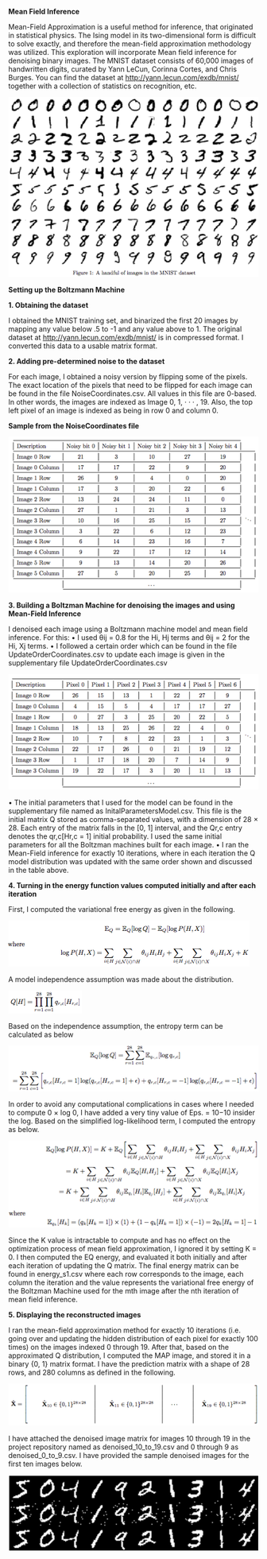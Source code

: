 **Mean Field Inference**

Mean-Field Approximation is a useful method for inference, that originated in statistical physics. The Ising
model in its two-dimensional form is difficult to solve exactly, and therefore the mean-field approximation
methodology was utilized. This exploration will incorporate Mean field inference for denoising binary images. The MNIST dataset consists of 60,000 images of handwritten digits, curated by Yann LeCun, Corinna Cortes, and Chris Burges.
You can find the dataset at http://yann.lecun.com/exdb/mnist/ together with a collection of statistics on
recognition, etc.

<img src="Images-and-plots/img1.png">

**Setting up the Boltzmann Machine**

**1. Obtaining the dataset**

I obtained the MNIST training set, and binarized the first 20 images by mapping any value below .5 to -1 and any value above to 1. The original dataset at http://yann.lecun.com/exdb/mnist/ is in compressed format. I converted this data to a usable matrix format.

**2. Adding pre-determined noise to the dataset**

For each image, I obtained a noisy version by flipping some of the pixels. The exact location of the pixels that need to be flipped for each image can be found in the file NoiseCoordinates.csv. All values in this file are 0-based. In other words, the images are indexed as Image 0, 1, · · · , 19. Also, the top left pixel of an image is indexed as being in row 0 and column 0.

**Sample from the NoiseCoordinates file**

<img src="Images-and-plots/tab1.png">

**3. Building a Boltzman Machine for denoising the images and using Mean-Field Inference**

I denoised each image using a Boltzmann machine model and mean field inference. For this:
• I used θij = 0.8 for the Hi, Hj terms and θij = 2 for the Hi, Xj terms.
• I followed a certain order which can be found in the file UpdateOrderCoordinates.csv to update each image is given in the
  supplementary file UpdateOrderCoordinates.csv
  
<img src="Images-and-plots/tab2.png">

• The initial parameters that I used for the model can be found in the supplementary file named as InitalParametersModel.csv.   This file is the initial matrix Q stored as comma-separated values, with a dimension of 28 × 28. Each entry of the matrix     falls in the [0, 1] interval, and the Qr,c  entry denotes the qr,c[Hr,c = 1] initial probability. I used the same initial
  parameters for all the Boltzman machines built for each image.
• I ran the Mean-Field inference for exactly 10 iterations, where in each iteration the Q model distribution was updated with
  the same order shown and discussed in the table above.

**4. Turning in the energy function values computed initially and after each iteration**

First, I computed the variational free energy as given in the following.

<img src="Images-and-plots/ener1.png">

A model independence assumption was made about the distribution.

<img src="Images-and-plots/ener2.png">

Based on the independence assumption, the entropy term can be calculated as below

<img src="Images-and-plots/ener3.png">

In order to avoid any computational complications in cases where I needed to compute 0 × log 0, I have added a very tiny value of Eps. = 10−10 insider the log. Based on the simplified log-likelihood term, I computed the entropy as below.

<img src="Images-and-plots/ener4.png">

Since the K value is intractable to compute and has no effect on the optimization process of mean field approximation, I ignored it by setting K = 0. I then computed the EQ energy, and evaluated it both initially and after each iteration of updating the Q matrix. The final energy matrix can be found in energy_s1.csv where each row corresponds to the image, each column the iteration and the value represents the variational free energy of the Boltzman Machine used for the mth image  after the nth iteration of mean field inference.

**5. Displaying the reconstructed images**

I ran the mean-field approximation method for exactly 10 iterations (i.e. going over and updating the hidden distribution of each pixel for exactly 100 times) on the images indexed 0 through 19. After that, based on the approximated Q distribution, I computed the MAP image, and stored it in a binary {0, 1} matrix format. I have the prediction matrix with a shape of 28 rows, and 280 columns as defined in the following.

<img src="Images-and-plots/ener5.png">

I have attached the denoised image matrix for images 10 through 19 in the project repository named as denoised_10_to_19.csv and 0 through 9 as denoised_0_to_9.csv. I have provided the sample denoised images for the first ten images below. 

<img src="Images-and-plots/img2.png">

